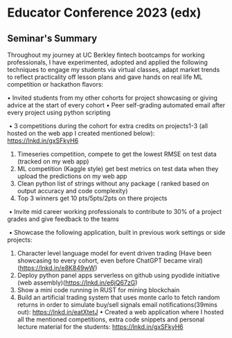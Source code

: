 # Educator Conference 2023 (edx)
## Seminar's Summary

Throughout my journey at UC Berkley fintech bootcamps for working professionals, I have experimented, adopted and applied the following techniques to engage my students via virtual classes, adapt market trends to reflect practicality off lesson plans and gave hands on real life ML competition or hackathon flavors:​

• Invited students from my other cohorts for project showcasing or giving advice at the start of every cohort​
• Peer self-grading automated email after every project using python scripting​

​
• 3 competitions during the cohort for extra credits on projects1-3 (all hosted on the web app I created mentioned below):​
https://lnkd.in/gxSFkyH6​
1. Timeseries competition, compete to get the lowest RMSE on test data (tracked on my web app)​
2. ML competition (Kaggle style) get best metrics on test data when they upload the predictions on my web app​
3. Clean python list of strings without any package ( ranked based on output accuracy and code complexity)​
4. Top 3 winners get 10 pts/5pts/2pts on there projects​

​
• Invite mid career working professionals to contribute to 30% of a project grades and give feedback to the teams​

​
• Showcase the following application, built in previous work settings or side projects:​
1. Character level language model for event driven trading (Have been showcasing to every cohort, even before ChatGPT became viral) (https://lnkd.in/e8K849wW)​
2. Deploy python panel apps serverless on github using pyodide initiative (web assembly)(https://lnkd.in/e6jQ67zG)​
3. Show a mini code running in RUST for mining blockchain​
4. Build an artificial trading system that uses monte carlo to fetch random returns in order to simulate buy/sell signals email notifications(39mins out):​
https://lnkd.in/eatXtetJ​
• Created a web application where I hosted all the mentioned competitions, extra code snippets and personal lecture material for the students:​
https://lnkd.in/gxSFkyH6